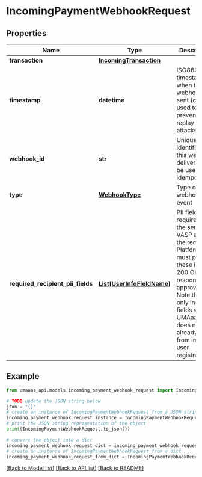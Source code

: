 # IncomingPaymentWebhookRequest


## Properties

Name | Type | Description | Notes
------------ | ------------- | ------------- | -------------
**transaction** | [**IncomingTransaction**](IncomingTransaction.md) |  | 
**timestamp** | **datetime** | ISO8601 timestamp when the webhook was sent (can be used to prevent replay attacks) | 
**webhook_id** | **str** | Unique identifier for this webhook delivery (can be used for idempotency) | 
**type** | [**WebhookType**](WebhookType.md) | Type of webhook event | 
**required_recipient_pii_fields** | [**List[UserInfoFieldName]**](UserInfoFieldName.md) | PII fields required by the sender&#39;s VASP about the recipient. Platform must provide these in the 200 OK response if approving. Note that this only includes fields which UMAaaS does not already have from initial user registration. | [optional] 

## Example

```python
from umaaas_api.models.incoming_payment_webhook_request import IncomingPaymentWebhookRequest

# TODO update the JSON string below
json = "{}"
# create an instance of IncomingPaymentWebhookRequest from a JSON string
incoming_payment_webhook_request_instance = IncomingPaymentWebhookRequest.from_json(json)
# print the JSON string representation of the object
print(IncomingPaymentWebhookRequest.to_json())

# convert the object into a dict
incoming_payment_webhook_request_dict = incoming_payment_webhook_request_instance.to_dict()
# create an instance of IncomingPaymentWebhookRequest from a dict
incoming_payment_webhook_request_from_dict = IncomingPaymentWebhookRequest.from_dict(incoming_payment_webhook_request_dict)
```
[[Back to Model list]](../README.md#documentation-for-models) [[Back to API list]](../README.md#documentation-for-api-endpoints) [[Back to README]](../README.md)


